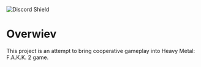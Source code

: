 ![Discord Shield](https://discordapp.com/api/guilds/802973499722825809/widget.png?style=shield)

# Overwiev
This project is an attempt to bring cooperative gameplay into Heavy Metal: F.A.K.K. 2 game. 
